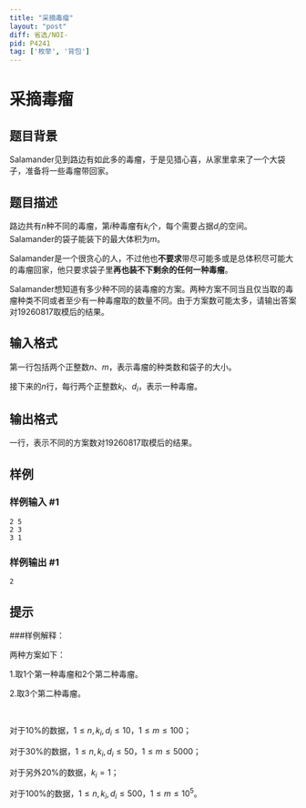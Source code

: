 ```yaml
---
title: "采摘毒瘤"
layout: "post"
diff: 省选/NOI-
pid: P4241
tag: ['枚举', '背包']
---
```

# 采摘毒瘤
## 题目背景

Salamander见到路边有如此多的毒瘤，于是见猎心喜，从家里拿来了一个大袋子，准备将一些毒瘤带回家。

## 题目描述

路边共有$n$种不同的毒瘤，第$i$种毒瘤有$k_i$个，每个需要占据$d_i$的空间。Salamander的袋子能装下的最大体积为$m$。


Salamander是一个很贪心的人，不过他也**不要求**带尽可能多或是总体积尽可能大的毒瘤回家，他只要求袋子里**再也装不下剩余的任何一种毒瘤**。


Salamander想知道有多少种不同的装毒瘤的方案。两种方案不同当且仅当取的毒瘤种类不同或者至少有一种毒瘤取的数量不同。由于方案数可能太多，请输出答案对$19260817$取模后的结果。

## 输入格式

第一行包括两个正整数$n$、$m$，表示毒瘤的种类数和袋子的大小。

接下来的$n$行，每行两个正整数$k_i$、$d_i$，表示一种毒瘤。

## 输出格式

一行，表示不同的方案数对$19260817$取模后的结果。

## 样例

### 样例输入 #1
```
2 5
2 3
3 1
```
### 样例输出 #1
```
2
```
## 提示

###样例解释：

两种方案如下：

1.取1个第一种毒瘤和2个第二种毒瘤。

2.取3个第二种毒瘤。


$~$
$~$

对于10%的数据，$1\leq n,k_i,d_i\leq 10$，$1\leq m\leq 100$；

对于30%的数据，$1\leq n,k_i,d_i\leq 50$，$1\leq m\leq 5000$；

对于另外20%的数据，$k_i=1$；

对于100%的数据，$1\leq n,k_i,d_i\leq 500$，$1\leq m\leq 10^5$。

